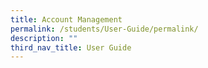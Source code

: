 ```yaml
---
title: Account Management
permalink: /students/User-Guide/permalink/
description: ""
third_nav_title: User Guide
---
```



